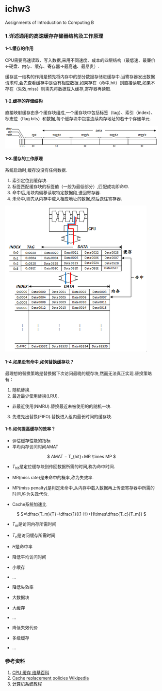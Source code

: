 # ichw3
Assignments of Introduction to Computing B

### 1.详述通用的高速缓存存储器结构及工作原理

#### 1-1.缓存的作用
CPU需要高速读取、写入数据,采用不同速度、成本的四层结构（最低速、最廉价←硬盘、内存、缓存、寄存器→最高速、最昂贵）.

缓存这一结构的作用是预先将内存中的部分数据存储进缓存中.当寄存器发出数据请求时,会先查看缓存中是否有相应数据,如果存在（命中,hit）则直接读取,如果不存在（失效,miss）则需先将数据载入缓存,寄存器再读取.

#### 1-2.缓存的存储结构
直接映射缓存由多个缓存块组成,一个缓存块中包括标签（tag）、索引（index）、标志位（flag bits）和数据,每个缓存块中包含连续内存地址的若干个存储单元.

![image text](https://github.com/YichenNie/ichw/blob/master/CPU%E7%BC%93%E5%AD%98_00_%E7%BC%93%E5%AD%98%E6%AE%B5%E7%BB%93%E6%9E%84.png)
 
#### 1-3.缓存的工作原理
系统启动时,缓存没没有任何数据.
1. 索引定位到缓存块.
2. 标签匹配缓存块的标签值（一般为最低部分）,匹配成功即命中.
3. 命中后,用块内偏移读取特定数据段,送回寄存器.
4. 未命中,则先从内存中载入相应地址的数据,然后送往寄存器.

![image text](https://github.com/YichenNie/ichw/blob/master/CPU%E7%BC%93%E5%AD%98_01_%E8%BF%90%E4%BD%9C%E6%B5%81%E7%A8%8B.png)

#### 1-4.如果没有命中,如何替换缓存块？
最理想的替换策略是替换据下次访问最晚的缓存块,然而无法真正实现.替换策略有：
1. 随机替换.
2. 最近最少使用替换(LRU).
 - 非最近使用(NMRU).替换最近未被使用的的随机一块.
3. 先进先出替换(FIFO).替换进入组内最长时间的缓存块.

#### 1-5.如何提高缓存的效率？
- 评估缓存性能的指标
 - 平均内存访问时间AMAT

  <center>
  $ AMAT = T_{hit}+MR \times MP $
  </center>

  - $T_{hit}$是定位缓存块到传回数据所需的时间,称为命中时间.  
  - MR(miss rate)是未命中的概率,称为失效率.
  - MP(miss penalty)是判定未命中,从内存中载入数据再上传至寄存器中所需的时间,称为失效代价.

 - Cache系统加速比
  <center>
  $ S=\dfrac{T_m}{T}=\dfrac{1}{(1-H)+H\times\dfrac{T_c}{T_m}} $
  </center>

  - $T_m$是访问内存所需时间
  - $T_c$是访问缓存所需时间
  - $H$是命中率

- 降低平均访问时间
 - 小缓存
 - ...
- 降低失效率
 - 大数据块
 - 大缓存
 - ...
- 降低失效代价
 - 多级缓存
 - ...

### 参考资料
1. [CPU 缓存 维基百科](https://zh.wikipedia.org/wiki/CPU缓存)
2. [Cache replacement policies Wikipedia](https://en.wikipedia.org/wiki/Cache_replacement_policies)
3. [计算机系统教程](https://books.google.com.hk/books?id=WREB9kclX5MC&pg=PA134&lpg=PA134&dq=%E5%9D%97%E5%86%B2%E7%AA%81&source=bl&ots=E8QBaQv3os&sig=7gFYFioVC3P8lEU14UcEff1EqUw&hl=zh-CN&sa=X&redir_esc=y&sourceid=cndr#v=onepage&q=%E5%9D%97%E5%86%B2%E7%AA%81&f=false)
